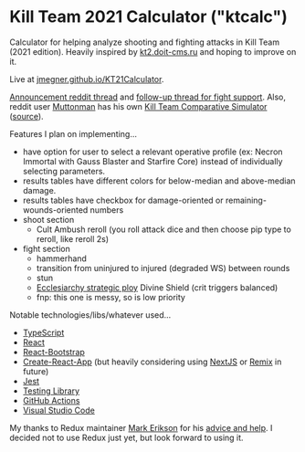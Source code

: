 # Kill Team 2021 Calculator ("ktcalc")
Calculator for helping analyze shooting and fighting attacks in Kill Team (2021 edition). Heavily inspired by [kt2.doit-cms.ru](http://kt2.doit-cms.ru/) and hoping to improve on it.

Live at [jmegner.github.io/KT21Calculator](https://jmegner.github.io/KT21Calculator/).

[Announcement reddit thread](https://www.reddit.com/r/killteam/comments/rvhme0/kt21_calculator_web_app/)
and
[follow-up thread for fight support](https://www.reddit.com/r/killteam/comments/s5gczq/kt21_calculator_now_supports_fightingmelee/).  Also, reddit user
[Muttonman](https://www.reddit.com/r/killteam/comments/qloj9n/comment/hsyvujg/?utm_source=reddit&utm_medium=web2x&context=3)
 has his own
 [Kill Team Comparative Simulator](https://denampavel.shinyapps.io/KTSim/)
 ([source](https://github.com/DenamPavel/KillTeamSim)).

Features I plan on implementing...
* have option for user to select a relevant operative profile (ex: Necron Immortal with Gauss Blaster and Starfire Core) instead of individually selecting parameters.
* results tables have different colors for below-median and above-median damage.
* results tables have checkbox for damage-oriented or remaining-wounds-oriented numbers
* shoot section
  * Cult Ambush reroll (you roll attack dice and then choose pip type to reroll, like reroll 2s)
* fight section
  * hammerhand
  * transition from uninjured to injured (degraded WS) between rounds
  * stun
  * [Ecclesiarchy strategic ploy](https://wahapedia.ru/kill-team2/kill-teams/ecclesiarchy/#Strategic-Ploys) Divine Shield (crit triggers balanced)
  * fnp: this one is messy, so is low priority

Notable technologies/libs/whatever used... 
* [TypeScript](https://www.typescriptlang.org/)
* [React](https://reactjs.org/)
* [React-Bootstrap](https://react-bootstrap.github.io/)
* [Create-React-App](https://create-react-app.dev/) (but heavily considering using [NextJS](https://nextjs.org/) or [Remix](https://remix.run/) in future)
* [Jest](https://jestjs.io/)
* [Testing Library](https://testing-library.com/docs/react-testing-library/intro)
* [GitHub Actions](https://docs.github.com/en/actions)
* [Visual Studio Code](https://code.visualstudio.com/)

My thanks to Redux maintainer
[Mark Erikson](https://github.com/markerikson)
for his
[advice and help](https://www.reddit.com/r/reactjs/comments/ropftw/comment/hpzxqrf/?utm_source=reddit&utm_medium=web2x&context=3).
I decided not to use Redux just yet, but look forward to using it.